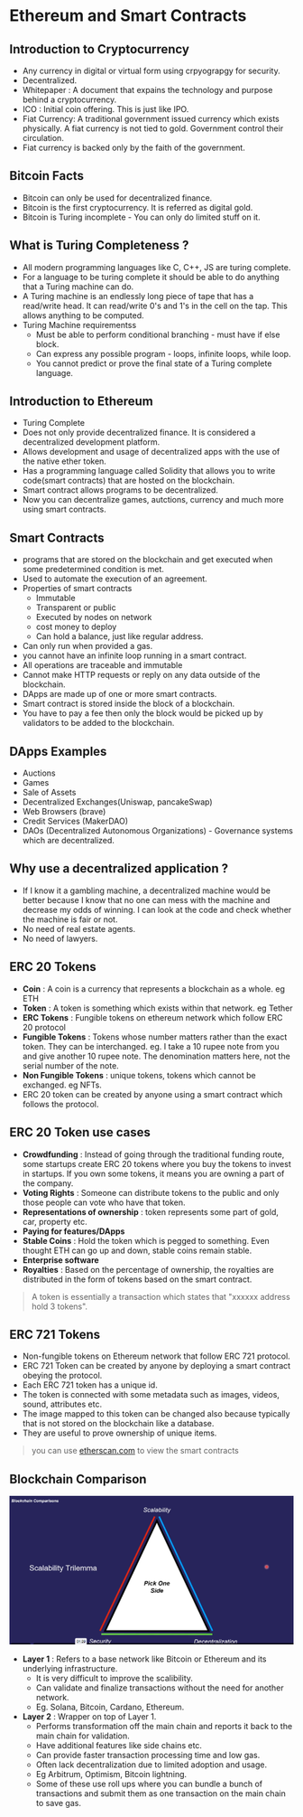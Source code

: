# Ethereum and Smart Contracts

## Introduction to Cryptocurrency

- Any currency in digital or virtual form using crpyograpgy for security.
- Decentralized.
- Whitepaper : A document that expains the technology and purpose behind a cryptocurrency.
- ICO : Initial coin offering. This is just like IPO.
- Fiat Currency: A traditional government issued currency which exists physically. A fiat currency is not tied to gold. Government control their circulation.
- Fiat currency is backed only by the faith of the government.

## Bitcoin Facts

- Bitcoin can only be used for decentralized finance.
- Bitcoin is the first cryptocurrency. It is referred as digital gold.
- Bitcoin is Turing incomplete - You can only do limited stuff on it.


## What is Turing Completeness ? 
- All modern programming languages like C, C++, JS are turing complete.
- For a language to be turing complete it should be able to do anything that a Turing machine can do.
- A Turing machine is an endlessly long piece of tape that has a read/write head. It can read/write 0's and 1's in the cell on the tap. This allows anything to be computed.
- Turing Machine requirementss
    - Must be able to perform conditional branching - must have if else block.
    - Can express any possible program - loops, infinite loops, while loop.
    - You cannot predict or prove the final state of a Turing complete language.

## Introduction to Ethereum

- Turing Complete
- Does not only provide decentralized finance. It is considered a decentralized development platform.
- Allows development and usage of decentralized apps with the use of the native ether token.
- Has a programming language called Solidity that allows you to write code(smart contracts) that are hosted on the blockchain.
- Smart contract allows programs to be decentralized.
- Now you can decentralize games, autctions, currency and much more using smart contracts.

## Smart Contracts
- programs that are stored on the blockchain and get executed when some predetermined condition is met.
- Used to automate the execution of an agreement.
- Properties of smart contracts 
    - Immutable
    - Transparent or public
    - Executed by nodes on network
    - cost money to deploy
    - Can hold a balance, just like regular address.
- Can only run when provided a gas.
- you cannot have an infinite loop running in a smart contract.
- All operations are traceable and immutable
- Cannot make HTTP requests or reply on any data outside of the blockchain.
- DApps are made up of one or more smart contracts.
- Smart contract is stored inside the block of a blockchain.
- You have to pay a fee then only the block would be picked up by validators to be added to the blockchain.

## DApps Examples
- Auctions
- Games
- Sale of Assets
- Decentralized Exchanges(Uniswap, pancakeSwap)
- Web Browsers (brave)
- Credit Services (MakerDAO)
- DAOs (Decentralized Autonomous Organizations) - Governance systems which are decentralized.

## Why use a decentralized application ? 
- If I know it a gambling machine, a decentralized machine would be better because I know that no one can mess with the machine and decrease my odds of winning. I can look at the code and check whether the machine is fair or not.
- No need of real estate agents.
- No need of lawyers.

## ERC 20 Tokens

- **Coin** : A coin is a currency that represents a blockchain as a whole. eg ETH
- **Token** : A token is something which exists within that network. eg Tether
- **ERC Tokens** : Fungible tokens on ethereum network which follow ERC 20 protocol
- **Fungible Tokens** : Tokens whose number matters rather than the exact token. They can be interchanged. eg. I take a 10 rupee note from you and give another 10 rupee note. The denomination matters here, not the serial number of the note.
- **Non Fungible Tokens** : unique tokens, tokens which cannot be exchanged. eg NFTs.
- ERC 20 token can be created by anyone using a smart contract which follows the protocol.

## ERC 20 Token use cases
- **Crowdfunding** : Instead of going through the traditional funding route, some startups create ERC 20 tokens where you buy the tokens to invest in startups. If you own some tokens, it means you are owning a part of the company.
- **Voting Rights** : Someone can distribute tokens to the public and only those people can vote who have that token. 
- **Representations of ownership** : token represents some part of gold, car, property etc.
- **Paying for features/DApps**
- **Stable Coins** : Hold the token which is pegged to something. Even thought ETH can go up and down, stable coins remain stable.
- **Enterprise software**
- **Royalties** : Based on the percentage of ownership, the royalties are distributed in the form of tokens based on the smart contract.

>A token is essentially a transaction which states that "xxxxxx address hold 3 tokens".

## ERC 721 Tokens
- Non-fungible tokens on Ethereum network that follow ERC 721 protocol.
- ERC 721 Token can be created by anyone by deploying a smart contract obeying the protocol.
- Each ERC 721 token has a unique id.
- The token is connected with some metadata such as images, videos, sound, attributes etc.
- The image mapped to this token can be changed also because typically that is not stored on the blockchain like a database.
- They are useful to prove ownership of unique items.

> you can use [etherscan.com](https://www.etherscan.com) to view the smart contracts

## Blockchain Comparison

![scalibility trilemma](image.png.png)

- **Layer 1** : Refers to a base network like Bitcoin or Ethereum and its underlying infrastructure.
    - It is very difficult to improve the scalibility.
    - Can validate and finalize transactions without the need for another network.
    - Eg. Solana, Bitcoin, Cardano, Ethereum.
- **Layer 2** : Wrapper on top of Layer 1.
    - Performs transformation off the main chain and reports it back to the main chain for validation.
    - Have additional features like side chains etc.
    - Can provide faster transaction processing time and low gas.
    - Often lack decentralization due to limited adoption and usage.
    - Eg Arbitrum, Optimism, Bitcoin lightning.
    - Some of these use roll ups where you can bundle a bunch of transactions and submit them as one transaction on the main chain to save gas.









